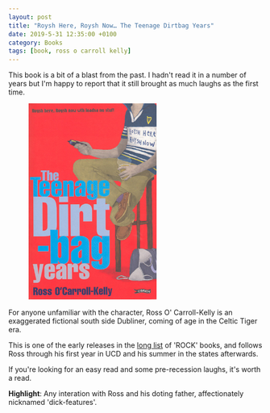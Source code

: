 ```yaml
---
layout: post
title: "Roysh Here, Roysh Now… The Teenage Dirtbag Years"
date: 2019-5-31 12:35:00 +0100
category: Books
tags: [book, ross o carroll kelly]
---
```


This book is a bit of a blast from the past. I hadn't read it in a number of years but I'm happy to report that it still brought as much laughs as the first time.

<figure>
	<img src="/images/2019/5/rossock.png" width="254" />
</figure>

For anyone unfamiliar with the character, Ross O' Carroll-Kelly is an exaggerated fictional south side Dubliner, coming of age in the Celtic Tiger era.

This is one of the early releases in the [long list][rocklist] of 'ROCK' books, and follows Ross through his first year in UCD and his summer in the states afterwards. 

If you're looking for an easy read and some pre-recession laughs, it's worth a read.

**Highlight**: Any interation with Ross and his doting father, affectionately nicknamed 'dick-features'.

[rocklist]:https://en.wikipedia.org/wiki/Ross_O'Carroll-Kelly#Works_in_the_series
